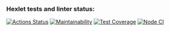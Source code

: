 ### Hexlet tests and linter status:
[![Actions Status](https://github.com/hellion86/frontend-project-lvl3/workflows/hexlet-check/badge.svg)](https://github.com/hellion86/frontend-project-lvl3/actions)
[![Maintainability](https://api.codeclimate.com/v1/badges/3414bb74acd4e63ae159/maintainability)](https://codeclimate.com/github/hellion86/frontend-project-lvl3/maintainability)
[![Test Coverage](https://api.codeclimate.com/v1/badges/3414bb74acd4e63ae159/test_coverage)](https://codeclimate.com/github/hellion86/frontend-project-lvl3/test_coverage)
[![Node CI](https://github.com/hellion86/frontend-project-lvl3/workflows/linter-test/badge.svg)](https://github.com/hellion86/frontend-project-lvl3/actions)